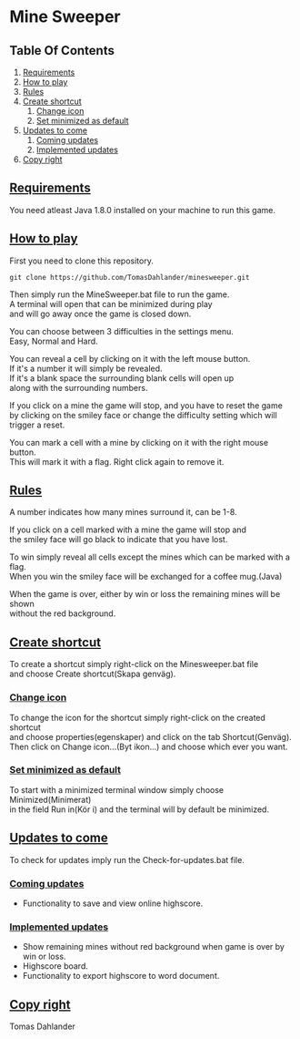 # Mine Sweeper

## Table Of Contents

1. [Requirements](#req)
2. [How to play](#play)
3. [Rules](#rules)
4. [Create shortcut](#shortcut)
   1. [Change icon](#change-icon)
   2. [Set minimized as default](#minimize)
5. [Updates to come](#updates)
   1. [Coming updates](#coming-updates)
   2. [Implemented updates](#implemented-updates)
6. [Copy right](#copy-right)

## <a name="req" href="#req">Requirements</a>
You need atleast Java 1.8.0 installed on your machine to run this game.

## <a name="play" href="#play">How to play</a>
First you need to clone this repository.
```
git clone https://github.com/TomasDahlander/minesweeper.git
```
Then simply run the MineSweeper.bat file to run the game.<br>
A terminal will open that can be minimized during play<br>
and will go away once the game is closed down.

You can choose between 3 difficulties in the settings menu.<br>
Easy, Normal and Hard.

You can reveal a cell by clicking on it with the left mouse button.<br>
If it's a number it will simply be revealed.<br>
If it's a blank space the surrounding blank cells will open up<br>
along with the surrounding numbers.

If you click on a mine the game will stop, and you have to reset the game<br>
by clicking on the smiley face or change the difficulty setting which will trigger a reset.

You can mark a cell with a mine by clicking on it with the right mouse button.<br>
This will mark it with a flag. Right click again to remove it.

## <a name="rules" href="#rules">Rules</a>
A number indicates how many mines surround it, can be 1-8.

If you click on a cell marked with a mine the game will stop and<br>
the smiley face will go black to indicate that you have lost.

To win simply reveal all cells except the mines which can be marked with a flag.<br>
When you win the smiley face will be exchanged for a coffee mug.(Java)

When the game is over, either by win or loss the remaining mines will be shown<br>
without the red background.

## <a name="shortcut" href="#shortcut">Create shortcut</a>
To create a shortcut simply right-click on the Minesweeper.bat file<br>
and choose Create shortcut(Skapa genväg).

### <a name="change-icon" href="#change-icon">Change icon</a>
To change the icon for the shortcut simply right-click on the created shortcut<br>
and choose properties(egenskaper) and click on the tab Shortcut(Genväg).<br>
Then click on Change icon...(Byt ikon...) and choose which ever you want.

### <a name="minimize" href="#minimize">Set minimized as default</a>
To start with a minimized terminal window simply choose Minimized(Minimerat)<br>
in the field Run in(Kör i) and the terminal will by default be minimized.

## <a name="updates" href="#updates">Updates to come</a>
To check for updates imply run the Check-for-updates.bat file.
### <a name="coming-updates" href="#coming-updates">Coming updates</a>
* Functionality to save and view online highscore.

### <a name="implemented-updates" href="#implemented-updates">Implemented updates</a>
* Show remaining mines without red background when game is over by win or loss.
* Highscore board.
* Functionality to export highscore to word document.

## <a name="copy-right" href="#copy-right">Copy right</a>
Tomas Dahlander